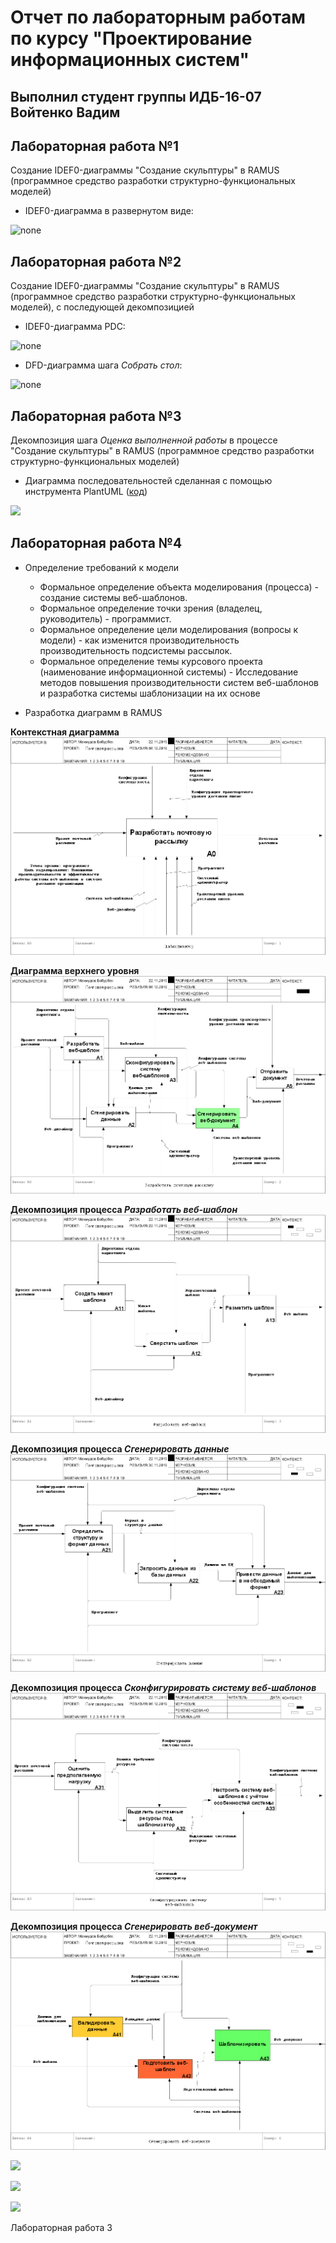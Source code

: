 # Отчет по лабораторным работам по курсу "Проектирование информационных систем"
## Выполнил студент группы ИДБ-16-07 Войтенко Вадим
## Лабораторная работа №1
Создание IDEF0-диаграммы "Создание скульптуры" в RAMUS (программное средство разработки структурно-функциональных моделей)
* IDEF0-диаграмма в развернутом виде:

![none](https://waditi.github.io/index_files/model.png)



## Лабораторная работа №2
Создание IDEF0-диаграммы "Создание скульптуры" в RAMUS (программное средство разработки структурно-функциональных моделей), с последующей декомпозицией
* IDEF0-диаграмма PDC:

![none](https://github.com/waditi/waditi.github.io/blob/master/%D0%9E%D0%BF%D0%B5%D1%80%D0%B0%D1%86%D0%B8%D1%8F%20%D0%A1%D0%BE%D0%B1%D1%80%D0%B0%D1%82%D1%8C%20%D1%81%D1%82%D0%BE%D0%BB%20Ramus%20-%20LAB1.rsf_files/model.png?raw=true)

* DFD-диаграмма шага *Собрать стол*:

![none](https://github.com/waditi/waditi.github.io/blob/master/%D0%9F%D1%80%D0%BE%D1%86%D0%B5%D1%81%D1%81%20%D0%A1%D0%BE%D0%B1%D1%80%D0%B0%D1%82%D1%8C%20%D1%81%D1%82%D0%BE%D0%BB%20Ramus%20-%20LAB1.rsf_files/model.png?raw=true)



## Лабораторная работа №3

Декомпозиция шага *Оценка выполненной работы* в процессе "Создание скульптуры" в RAMUS (программное средство разработки структурно-функциональных моделей)


* Диаграмма последовательностей сделанная с помощью инструмента PlantUML ([код](https://github.com/waditi/waditi.github.io/blob/master/lab3/seq.uml))

![](https://www.plantuml.com/plantuml/png/XLRBRjD055qpNp7g7h572Yhb8rYYYJDGguaTRAS58QIafGMKeaB50Y5H20lOEcbDGjealp3pHvovutSQiKZhZk_hFEwass4aWgZNQRDmp_Mw8X0TBfp83_WhTcT7E7lF0h_djHxvRHmztdKZoUuy30B_m9xij162G3zeoQ1yz9g9NkHxlKvJ1epPYbjgfCPggVlwlPgf-Jqzq8TggQxrcUvlSH7oqEcrkuXapF6zAF3RIFcf4dsi5YP1nLojT1yfYPeZTKRF4nMRr_gCgnky6EDphMPKBvBEhkS-xqd6cWQ525wYubSL8z4aNU7f7KLsfUUuRIQzo8rCp2TzX6gnkbInVI-wiZBMRupLnmo9-fEElYix8dATi1prsKGXPgAMQr6i9IBH5A4q82bgN4KpuVe3e2G4Qu5UiRfPnzXgXWUi67ozOo0FMe6xZ_7pe5z4tHmOYNiqZ4t35KY-JW4_xGMU6_K2-QGb8-6smqp3DT7a2r0JbT5ymRI80Zz7Q79YqQpKakk1rHzI9fJh-67KQXQ3NI0QMAtKKm36WvhgjrPzssvVj2joZZ3DE1Kq1P9pf4zBlW8OSgAxBo9PyaRcEdxtGUg3-rpzmDG3gmUGd3BxWaAC5H3nlN0YoukPW9B855ixooSedJKQN9thOQh0B7E1IhX-euz8eHd6m9CUyaO3te7gjgwT7VDiPhrF99gVXlr3mtx5HwoOfCO1yamWxHfOe7gW9SRcBA7A0YEZbAaveNqOKEHPbOzqjseS5ROig5qpNMq8iiMLyHv7zuHuWKHwg8zvWO-LYc-gUf5Q9YE4wcQR4xErb89h72B_79qJC96aCg64kTVwjPjfgUOiJpCrZ6v8_sR7JdMWXRg2iiWebJNwRIvBdXdb-nHN53KUgVIrIuhE8u9DVJA73N3FeESSVqrH-YPNgaXazbVLoQZsqMmSENQQAcAlH51OpYXuky05FaICSSvVdc_k5AadTK_UDdwv8MteYkwYKvhSRis2x53mQbxKziNEia44Mlkf-Mv8HQYmC_c_dh7X0B1cPbAZgdLi1Psz-2hGiYywuC7d4kcpzLagHSnLM0Sr8Xmpn2rf6zCRSLbShBVrliKL55y5QnAR6TgrcvQRNjpSKDGdOTlIQ-4VYty0)



## Лабораторная работа №4
* Определение требований к модели
  - Формальное определение объекта моделирования (процесса) - создание системы веб-шаблонов.
  - Формальное определение точки зрения (владелец, руководитель) - программист.
  - Формальное определение цели моделирования (вопросы к модели) - как изменится производительность производительность подсистемы рассылок.
  - Формальное определение темы курсового проекта (наименование информационной системы) - Исследование методов повышения производительности систем 
  веб-шаблонов и разработка системы шаблонизации на их основе
  
* Разработка диаграмм в RAMUS

**Контекстная диаграмма**
![Контекстная диаграмма](https://raw.githubusercontent.com/bobs4462/bobs4462.github.io/master/course_work/TEMPLATE_files/model.png)

**Диаграмма верхнего уровня**
![Диаграмма верхнего уровня](https://raw.githubusercontent.com/bobs4462/bobs4462.github.io/master/course_work/TEMPLATE_files/model(1).png)

**Декомпозиция процесса _Разработать веб-шаблон_**
![Разработать веб-шаблон](https://raw.githubusercontent.com/bobs4462/bobs4462.github.io/master/course_work/TEMPLATE_files/model(2).png)

**Декомпозиция процесса _Сгенерировать данные_**
![Разработать веб-шаблон](https://raw.githubusercontent.com/bobs4462/bobs4462.github.io/master/course_work/TEMPLATE_files/model(3).png)

**Декомпозиция процесса _Сконфигурировать систему веб-шаблонов_**
![Разработать веб-шаблон](https://raw.githubusercontent.com/bobs4462/bobs4462.github.io/master/course_work/TEMPLATE_files/model(4).png)

**Декомпозиция процесса _Сгенерировать веб-документ_**
![Разработать веб-шаблон](https://raw.githubusercontent.com/bobs4462/bobs4462.github.io/master/course_work/TEMPLATE_files/model(5).png)

![](http://www.plantuml.com/plantuml/png/LP11IWCn68NNpIb-kbBm4BLUm9tB4f9WGzE9_9dYGeHQGH05j-AkDsY5WM7Q6Q_mSYD_PrpeAYyl7n-FJ5AfkLmjWqeBNzneraioGQT4TseqrMPnpN5Ls8iO8jFLt9TEZSwPu-tGJ8CW0aQsZlzMzsgmZB757brUvsVKQCQa4rsAc_2EDZ_aZRmyueWAhUGN9NY7VLvZ9zVNsGyXnO6m_Gqd-93pY2ySKA79cvd4hkTs-4I3-koVMv0drFcjnyGth16kEfMHSsyT6SycE3LnXPMF-0O0)

![](http://www.plantuml.com/plantuml/png/fP71IiD048RFdQSOSj93mGSGQUeva9ld9LdRfMbMPYTui8BMWuWFe5VVe1v4gRRFCFj6JaWAxRc7WU7x__ppXnq5DiJDl88mS_MD8JD7Kx0dl8F1s1Ip2VccBYzzfUXgwjZ282NojnqPLsfHewVIqZwwtyjhWYrCi4SdLlQQaJsIcqmPIqUsOEThwFhcPsW29l8cArdhVCTd-P5rqijPBt_4fMpbTuVpdigdRED3V3dufDFUPHCVurBL9_cJBzde_fh0xg_IWuJsDBRszeYi4iXnECIJz1HqsZK3BNg-q2s7JC7YGgl1oDQbFi8_)

![](http://waditi.github.io)

Лабораторная работа 3


